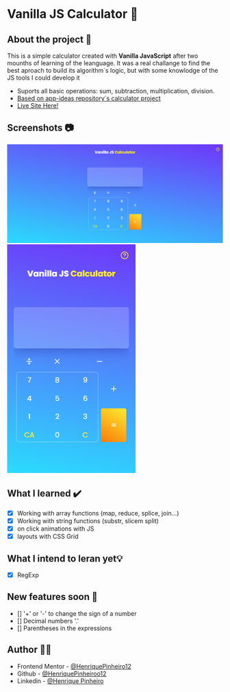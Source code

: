 # Vanilla JS Calculator 🧮

## About the project 🎯

This is a simple calculator created with __Vanilla JavaScript__ after two mounths of learning of the leanguage. It was a real challange to find the best aproach to build its algorithm´s logic, but with some knowlodge of the JS tools I could develop it

 - Suports all basic operations: sum, subtraction, multiplication, division.
 - [Based on app-ideas repository´s calculator project](https://github.com/florinpop17/app-ideas/blob/master/Projects/1-Beginner/Calculator-App.md)
 - [Live Site Here!](https://henriquepinheiro12.github.io/VanillaJS-Calculator/)

## Screenshots 📷
![](assets/desktop-print.png)
![](assets/mobile-print.png)

## What I learned ✔️

- [X] Working with array functions (map, reduce, splice, join...)
- [X] Working with string functions (substr, slicem split)
- [X] on click animations with JS
- [X] layouts with CSS Grid

## What I intend to leran yet💡

- [X] RegExp

## New features soon 🌠

- [] '+' or '-' to change the sign of a number
- [] Decimal numbers '.'
- [] Parentheses in the expressions


## Author 🧑‍💻

- Frontend Mentor - [@HenriquePinheiro12](https://www.frontendmentor.io/profile/HenriquePinheiro12)
- Github - [@HenriquePinheiroo12](https://github.com/henriquepinheiro12/)
- Linkedin - [@Henrique Pinheiro](https://www.linkedin.com/in/henrique-pinheiro-a43b62203/)
